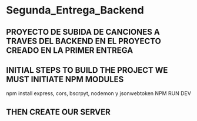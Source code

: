 # Segunda_Entrega_Backend
## PROYECTO DE SUBIDA DE CANCIONES A TRAVES DEL BACKEND EN EL PROYECTO CREADO EN LA PRIMER ENTREGA


## INITIAL STEPS TO BUILD THE PROJECT WE MUST INITIATE NPM MODULES
npm install express, cors, bscrpyt, nodemon y jsonwebtoken
NPM RUN DEV

## THEN CREATE OUR SERVER



